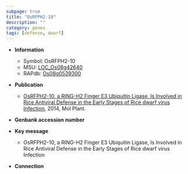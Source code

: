 ```yaml
---
subpage: true
title: "OsRFPH2-10"
description: ""
category: genes
tags: [defense, dwarf]
---
```


* **Information**  
    + Symbol: OsRFPH2-10  
    + MSU: [LOC_Os08g42640](http://rice.plantbiology.msu.edu/cgi-bin/ORF_infopage.cgi?orf=LOC_Os08g42640)  
    + RAPdb: [Os08g0539300](http://rapdb.dna.affrc.go.jp/viewer/gbrowse_details/irgsp1?name=Os08g0539300)  

* **Publication**  
    + [OsRFPH2-10, a RING-H2 Finger E3 Ubiquitin Ligase, Is Involved in Rice Antiviral Defense in the Early Stages of Rice dwarf virus Infection](http://www.ncbi.nlm.nih.gov/pubmed?term=OsRFPH2-10,+a+RING-H2+Finger+E3+Ubiquitin+Ligase,+Is+Involved+in+Rice+Antiviral+Defense+in+the+Early+Stages+of+Rice+dwarf+virus+Infection%5BTitle%5D), 2014, Mol Plant.

* **Genbank accession number**  

* **Key message**  
    + OsRFPH2-10, a RING-H2 Finger E3 Ubiquitin Ligase, Is Involved in Rice Antiviral Defense in the Early Stages of Rice dwarf virus Infection

* **Connection**  



